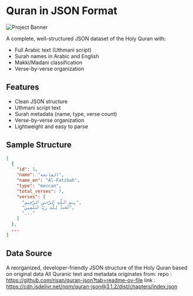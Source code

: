 # Quran in JSON Format

![Project Banner](https://al-dirassa.com/en/wp-content/uploads/2024/11/quran-6862296_1280.jpg) <!-- Optional -->

A complete, well-structured JSON dataset of the Holy Quran with:
- Full Arabic text (Uthmani script)
- Surah names in Arabic and English
- Makki/Madani classification
- Verse-by-verse organization

## Features

- Clean JSON structure
- Uthmani script text
- Surah metadata (name, type, verse count)
- Verse-by-verse organization
- Lightweight and easy to parse

## Sample Structure

```json
[
  {
    "id": 1,
    "name": "الفاتحة",
    "name_en": "Al-Fatihah",
    "type": "meccan",
    "total_verses": 7,
    "verses": [
      "بِسۡمِ ٱللَّهِ ٱلرَّحۡمَٰنِ ٱلرَّحِيمِ",
      "ٱلۡحَمۡدُ لِلَّهِ رَبِّ ٱلۡعَٰلَمِينَ",
      "..."
    ]
  },
  ...
]
```

## Data Source

A reorganized, developer-friendly JSON structure of the Holy Quran based on original data
All Quranic text and metadata originates from:
repo : https://github.com/risan/quran-json?tab=readme-ov-file
link : https://cdn.jsdelivr.net/npm/quran-json@3.1.2/dist/chapters/index.json
